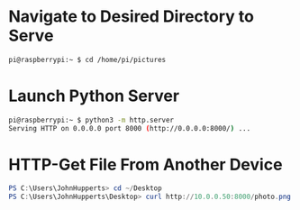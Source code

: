 # Navigate to Desired Directory to Serve
```bash
pi@raspberrypi:~ $ cd /home/pi/pictures
```
# Launch Python Server
```bash
pi@raspberrypi:~ $ python3 -m http.server
Serving HTTP on 0.0.0.0 port 8000 (http://0.0.0.0:8000/) ...
```
# HTTP-Get File From Another Device
```PowerShell
PS C:\Users\JohnHupperts> cd ~/Desktop
PS C:\Users\JohnHupperts\Desktop> curl http://10.0.0.50:8000/photo.png -o photo.png
```